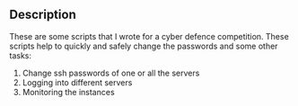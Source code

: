 ## Description

These are some scripts that I wrote for a cyber defence competition.
These scripts help to quickly and safely change the passwords and some other tasks:
1. Change ssh passwords of one or all the servers
2. Logging into different servers
3. Monitoring the instances

